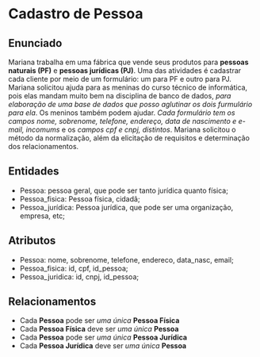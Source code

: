 # Cadastro de Pessoa

## Enunciado
Mariana trabalha em uma fábrica que vende seus produtos para **pessoas naturais (PF)** e **pessoas jurídicas (PJ)**. Uma das atividades é cadastrar cada cliente por meio de um formulário: um para PF e outro para PJ. Mariana solicitou ajuda para as meninas do curso técnico de informática, pois elas mandam muito bem na disciplina de banco de dados, *para elaboração de uma base de dados que posso aglutinar os dois furmulário para ela*. Os meninos também podem ajudar. *Cada formulário tem os campos nome, sobrenome, telefone, endereço, data de nascimento e e-mail, incomums* e os *campos cpf e cnpj, distintos*. Mariana solicitou o método da normalização, além da elicitação de requisitos e determinação dos relacionamentos.

## Entidades
* Pessoa: pessoa geral, que pode ser tanto jurídica quanto física;
* Pessoa_fisica: Pessoa física, cidadã;
* Pessoa_jurídica: Pessoa jurídica, que pode ser uma organização, empresa, etc;

## Atributos
* Pessoa: nome, sobrenome, telefone, endereco, data_nasc, email;
* Pessoa_fisica: id, cpf, id_pessoa;
* Pessoa_juridica: id, cnpj, id_pessoa;

## Relacionamentos
* Cada **Pessoa** pode ser _uma única_ **Pessoa Física**
* Cada **Pessoa Física** deve ser _uma única_ **Pessoa**  
* Cada **Pessoa** pode ser _uma única_ **Pessoa Jurídica**
* Cada **Pessoa Jurídica** deve ser _uma única_ **Pessoa**
